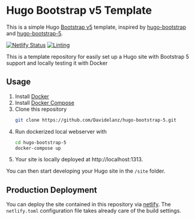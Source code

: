# Hugo Bootstrap v5 Template

This is a simple Hugo [Bootstrap v5](https://getbootstrap.com/) template, inspired by [hugo-bootstrap](https://github.com/AuthorGithub/hugo-bootstrap) and [hugo-bootstrap-5](https://github.com/NotWoods/hugo-bootstrap-5).


[![Netlify Status]()](https://app.netlify.com/sites/davidelanz-hugo-bootstrap-5/deploys)
[![Linting](https://github.com/Davidelanz/hugo-bootstrap-5/actions/workflows/super-linter.yml/badge.svg)](https://github.com/Davidelanz/hugo-bootstrap-5/actions/workflows/super-linter.yml)

This is a template repository for easily set up a Hugo site with Bootstrap 5 support and locally testing it with Docker

## Usage

1. Install [Docker](https://docs.docker.com/get-docker/)
2. Install [Docker Compose](https://docs.docker.com/compose/install/)
3. Clone this repository
   ```sh
   git clone https://github.com/Davidelanz/hugo-bootstrap-5.git
   ```
4. Run dockerized local webserver with
   ```sh
   cd hugo-bootstrap-5
   docker-compose up
   ```
5. Your site is locally deployed at http://localhost:1313.

You can then start developing your Hugo site in the `/site` folder.

## Production Deployment

You can deploy the site contained in this repository via [netlify](https://docs.netlify.com/).
The `netlify.toml` configuration file takes already care of the build settings.